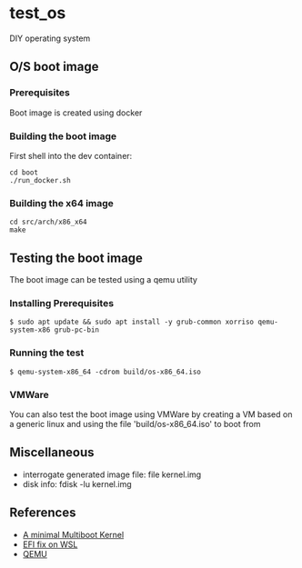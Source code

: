 # test_os

DIY operating system

## O/S boot image

### Prerequisites

Boot image is created using docker

### Building the boot image

First shell into the dev container:

```
cd boot
./run_docker.sh
```

### Building the x64 image

```
cd src/arch/x86_x64
make
```

## Testing the boot image

The boot image can be tested using a qemu utility

### Installing Prerequisites

```
$ sudo apt update && sudo apt install -y grub-common xorriso qemu-system-x86 grub-pc-bin
```

### Running the test

```
$ qemu-system-x86_64 -cdrom build/os-x86_64.iso
```

### VMWare

You can also test the boot image using VMWare by creating a VM based on a generic linux and using the file 'build/os-x86_64.iso' to boot from

## Miscellaneous

-   interrogate generated image file: file kernel.img
-   disk info: fdisk -lu kernel.img

## References

-   [A minimal Multiboot Kernel](https://os.phil-opp.com/multiboot-kernel/)
-   [EFI fix on WSL](https://github.com/microsoft/WSL/issues/1043)
-   [QEMU](https://www.qemu.org/docs/master/)
